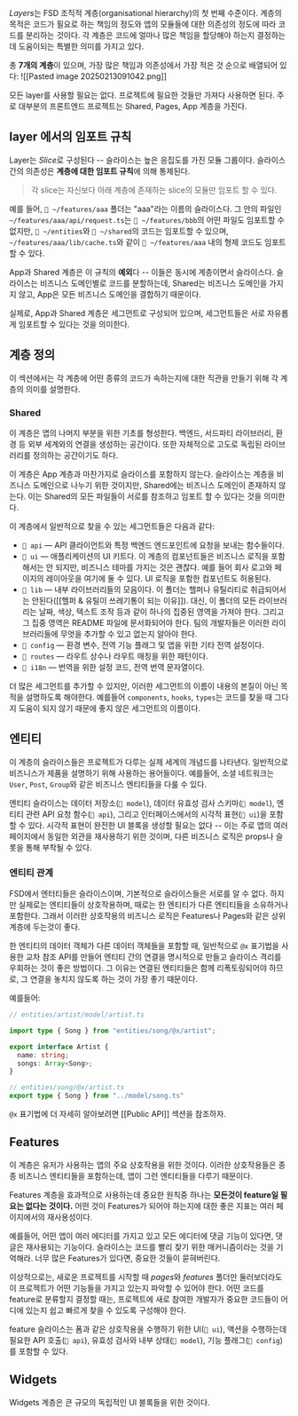*Layers*는 FSD 조직적 계층(organisational hierarchy)의 첫 번째 수준이다. 계층의 목적은 코드가 필요로 하는 책임의 정도와 앱의 모듈들에 대한 의존성의 정도에 따라 코드를 분리하는 것이다. 각 계층은 코드에 얼마나 많은 책임을 할당해야 하는지 결정하는데 도움이되는 특별한 의미를 가지고 있다.

총 **7개의 계층**이 있으며, 가장 많은 책임과 의존성에서 가장 적은 것 순으로 배열되어 있다:
![[Pasted image 20250213091042.png]]

모든 layer를 사용할 필요는 없다. 프로젝트에 필요한 것들만 가져다 사용하면 된다. 주로 대부분의 프론트엔드 프로젝트는 Shared, Pages, App 계층을 가진다.

## layer 에서의 임포트 규칙
Layer는 *Slice*로 구성된다 -- 슬라이스는 높은 응집도를 가진 모듈 그룹이다. 슬라이스간의 의존성은 **계층에 대한 임포트 규칙**에 의해 통제된다.

> 각 slice는 자신보다 아래 계층에 존재하는 slice의 모듈만 임포트 할 수 있다.

예를 들어, `📁 ~/features/aaa` 폴더는 "aaa"라는 이름의 슬라이스다. 그 안의 파일인 `~/features/aaa/api/request.ts`는 `📁 ~/features/bbb`의 어떤 파일도 임포트할 수 없지만, `📁 ~/entities`와 `📁 ~/shared`의 코드는 임포트할 수 있으며, `~/features/aaa/lib/cache.ts`와 같이 `📁 ~/features/aaa` 내의 형제 코드도 임포트할 수 있다.

App과 Shared 계층은 이 규칙의 **예외**다 -- 이들은 동시에 계층이면서 슬라이스다. 슬라이스는 비즈니스 도메인별로 코드를 분할하는데, Shared는 비즈니스 도메인을 가지지 않고, App은 모든 비즈니스 도메인을 결합하기 때문이다.

실제로, App과 Shared 계층은 세그먼트로 구성되어 있으며, 세그먼트들은 서로 자유롭게 임포트할 수 있다는 것을 의미한다.

## 계층 정의
이 섹션에서는 각 계층에 어떤 종류의 코드가 속하는지에 대한 직관을 만들기 위해 각 계층의 의미를 설명한다.

### Shared
이 계층은 앱의 나머지 부분을 위한 기초를 형성한다. 백엔드, 서드파티 라이브러리, 환경 등 외부 세계와의 연결을 생성하는 공간이다. 또한 자체적으로 고도로 독립된 라이브러리를 정의하는 공간이기도 하다.

이 계층은 App 계층과 마찬가지로 슬라이스를 포함하지 않는다. 슬라이스는 계층을 비즈니스 도메인으로 나누기 위한 것이지만, Shared에는 비즈니스 도메인이 존재하지 않는다. 이는 Shared의 모든 파일들이 서로를 참조하고 임포트 할 수 있다는 것을 의미한다.

이 계층에서 일반적으로 찾을 수 있는 세그먼트들은 다음과 같다:
- `📁 api` — API 클라이언트와 특정 백엔드 엔드포인트에 요청을 보내는 함수들이다.
- `📁 ui` — 애플리케이션의 UI 키트다. 이 계층의 컴포넌트들은 비즈니스 로직을 포함해서는 안 되지만, 비즈니스 테마를 가지는 것은 괜찮다. 예를 들어 회사 로고와 페이지의 레이아웃을 여기에 둘 수 있다. UI 로직을 포함한 컴포넌트도 허용된다.
- `📁 lib` — 내부 라이브러리들의 모음이다. 이 폴더는 헬퍼나 유틸리티로 취급되어서는 안된다([[헬퍼 & 유틸이 쓰레기통이 되는 이유]]). 대신, 이 폴더의 모든 라이브러리는 날짜, 색상, 텍스트 조작 등과 같이 하나의 집중된 영역을 가져야 한다. 그리고 그 집중 영역은 README 파일에 문서화되어야 한다. 팀의 개발자들은 이러한 라이브러리들에 무엇을 추가할 수 있고 없는지 알아야 한다.
- `📁 config` — 환경 변수, 전역 기능 플래그 및 앱을 위한 기타 전역 설정이다.
- `📁 routes` — 라우트 상수나 라우트 매칭을 위한 패턴이다.
- `📁 i18n` — 번역을 위한 설정 코드, 전역 번역 문자열이다.

더 많은 세그먼트를 추가할 수 있지만, 이러한 세그먼트의 이름이 내용의 본질이 아닌 목적을 설명하도록 해야한다. 예를들어 `components`, `hooks`, `types`는 코드를 찾을 때 그다지 도움이 되지 않기 때문에 좋지 않은 세그먼트의 이름이다.

## 엔티티
이 계층의 슬라이스들은 프로젝트가 다루는 실제 세계의 개념드를 나타낸다. 일반적으로 비즈니스가 제품을 설명하기 위해 사용하는 용어들이다. 예를들어, 소셜 네트워크는 `User`, `Post`, `Group`와 같은 비즈니스 엔티티들을 다룰 수 있다.

엔티티 슬라이스는 데이터 저장소(`📁 model`), 데이터 유효성 검사 스키마(`📁 model`), 엔티티 관련 API 요청 함수(`📁 api`), 그리고 인터페이스에서의 시각적 표현(`📁 ui`)을 포함할 수 있다. 시각적 표현이 완전한 UI 블록을 생성할 필요는 없다 -- 이는 주로 앱의 여러 페이지에서 동일한 외관을 재사용하기 위한 것이며, 다른 비즈니스 로직은 props나 슬롯을 통해 부착될 수 있다.

### 엔티티 관계
FSD에서 엔터티들은 슬라이스이며, 기본적으로 슬라이스들은 서로를 알 수 없다. 하지만 실제로는 엔티티들이 상호작용하며, 때로는 한 엔티티가 다른 엔티티들을 소유하거나 포함한다. 그래서 이러한 상호작용의 비즈니스 로직은 Features나 Pages와 같은 상위 계층에 두는것이 좋다.

한 엔티티의 데이터 객체가 다른 데이터 객체들을 포함할 때, 일반적으로 `@x` 표기법을 사용한 교차 참조 API를 만들어 엔티티 간의 연결을 명시적으로 만들고 슬라이스 격리를 우회하는 것이 좋은 방법이다. 그 이유는 연결된 엔티티들은 함께 리폭토링되어야 하므로, 그 연결을 놓치지 않도록 하는 것이 가장 좋기 때문이다.

예를들어:
```ts
// entities/artist/model/artist.ts

import type { Song } from "entities/song/@x/artist";

export interface Artist {
  name: string;
  songs: Array<Song>;
}
```

```ts
// entities/song/@x/artist.ts
export type { Song } from "../model/song.ts"
```

`@x` 표기법에 더 자세히 알아보려면 [[Public API]] 섹션을 참조하자.

## Features
이 계층은 유저가 사용하는 앱의 주요 상호작용을 위한 것이다. 이러한 상호작용들은 종종 비즈니스 엔티티들을 포함하는데, 앱이 그런 엔티티들을 다루기 때문이다.

Features 계층을 효과적으로 사용하는데 중요한 원칙중 하나는 **모든것이 feature일 필요는 없다는 것이다.**  어떤 것이 Features가 되어야 하는지에 대한 좋은 지표는 여러 페이지에서의 재사용성이다.

예를들어, 어떤 앱이 여러 에디터를 가지고 있고 모든 에디터에 댓글 기능이 있다면, 댓글은 재사용되는 기능이다. 슬라이스는 코드를 빨리 찾기 위한 매커니즘이라는 것을 기억해라. 너무 많은 Features가 있다면, 중요한 것들이 묻혀버린다.

이상적으로는, 새로운 프로젝트를 시작할 때 *pages*와 *features* 폴더만 둘러보더라도 이 프로젝트가 어떤 기능들을 가지고 있는지 파악할 수 있어야 한다. 어떤 코드를 feature로 분류할지 결정할 때는, 프로젝트에 새로 참여한 개발자가 중요한 코드들이 어디에 있는지 쉽고 빠르게 찾을 수 있도록 구성해야 한다.

feature 슬라이스는 폼과 같은 상호작용을 수행하기 위한 UI(`📁 ui`), 액션을 수행하는데 필요한 API 호출(`📁 api`), 유효성 검사와 내부 상태(`📁 model`), 기능 플래그(`📁 config`)를 포함할 수 있다.

## Widgets
Widgets 계층은 큰 규모의 독립적인 UI 블록들을 위한 것이다.
